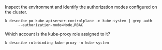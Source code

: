 Inspect the environment and identify the authorization modes configured on the cluster.
```
k describe po kube-apiserver-controlplane -n kube-system | grep auth
      --authorization-mode=Node,RBAC
```
Which account is the kube-proxy role assigned to it?
```
k describe rolebinding kube-proxy -n kube-system
```

